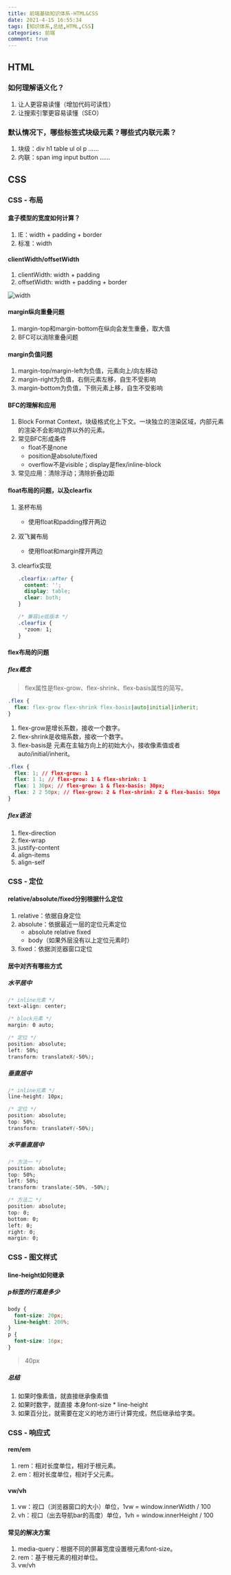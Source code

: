 ```yaml
---
title: 前端基础知识体系-HTML&CSS
date: 2021-4-15 16:55:34
tags: [知识体系,总结,HTML,CSS]
categories: 前端
comment: true
---
```


## HTML

### 如何理解语义化？

1. 让人更容易读懂（增加代码可读性）
2. 让搜索引擎更容易读懂（SEO）

### 默认情况下，哪些标签式块级元素？哪些式内联元素？

1. 块级：div h1 table ul ol p ……
2. 内联：span img input button ……

## CSS

### CSS - 布局

#### 盒子模型的宽度如何计算？

1. IE：width + padding + border
2. 标准：width

#### clientWidth/offsetWidth

1. clientWidth: width + padding
2. offsetWidth: width + padding + border

![width](https://cdn.jsdelivr.net/gh/superFatDu/blogPics@main/20210414/width.6u75kmtp1iw0.gif)

#### margin纵向重叠问题

1. margin-top和margin-bottom在纵向会发生重叠，取大值
2. BFC可以消除重叠问题

#### margin负值问题

1. margin-top/margin-left为负值，元素向上/向左移动
2. margin-right为负值，右侧元素左移，自生不受影响
3. margin-bottom为负值，下侧元素上移，自生不受影响

#### BFC的理解和应用

1. Block Format Context，块级格式化上下文。一块独立的渲染区域，内部元素的渲染不会影响边界以外的元素。
2. 常见BFC形成条件
    - float不是none
    - position是absolute/fixed
    - overflow不是visible；display是flex/inline-block
3. 常见应用：清除浮动；清除折叠边距

#### float布局的问题，以及clearfix

1. 圣杯布局
    - 使用float和padding撑开两边
2. 双飞翼布局
    - 使用float和margin撑开两边
3. clearfix实现

    ```css
    .clearfix::after {
      content: '';
      display: table;
      clear: both;
    }

    /* 兼容ie低版本 */
    .clearfix {
      *zoom: 1;
    }
    ```

#### flex布局的问题

##### flex概念

> flex属性是flex-grow、flex-shrink、flex-basis属性的简写。

```css
.flex {
  flex: flex-grow flex-shrink flex-basis|auto|initial|inherit;
}
```

1. flex-grow是增长系数，接收一个数字。
2. flex-shrink是收缩系数，接收一个数字。
3. flex-basis是 元素在主轴方向上的初始大小，接收像素值或者auto/initial/inherit。

```css
.flex {
  flex: 1; // flex-grow: 1
  flex: 1 1; // flex-grow: 1 & flex-shrink: 1
  flex: 1 30px; // flex-grow: 1 & flex-basis: 30px;
  flex: 2 2 50px; // flex-grow: 2 & flex-shrink: 2 & flex-basis: 50px
}
```

##### flex语法

1. flex-direction
2. flex-wrap
3. justify-content
4. align-items
5. align-self

### CSS - 定位

#### relative/absolute/fixed分别根据什么定位

1. relative：依据自身定位
2. absolute：依据最近一层的定位元素定位
    - absolute relative fixed
    - body（如果外层没有以上定位元素时）
3. fixed：依据浏览器窗口定位

#### 居中对齐有哪些方式

##### 水平居中

```css
/* inline元素 */
text-align: center;

/* block元素 */
margin: 0 auto;

/* 定位 */
position: absolute;
left: 50%;
transform: translateX(-50%);
```

##### 垂直居中

```css
/* inline元素 */
line-height: 10px;

/* 定位 */
position: absolute;
top: 50%;
transform: translateY(-50%);
```

##### 水平垂直居中

```css
/* 方法一 */
position: absolute;
top: 50%;
left: 50%;
transform: translate(-50%, -50%);

/* 方法二 */
position: absolute;
top: 0;
bottom: 0;
left: 0;
right: 0;
margin: 0;
```

### CSS - 图文样式

#### line-height如何继承

##### p标签的行高是多少

```css
body {
  font-size: 20px;
  line-height: 200%;
}
p {
  font-size: 16px;
}
```

> 40px

##### 总结

1. 如果时像素值，就直接继承像素值
2. 如果时数字，就直接 本身font-size * line-height
3. 如果百分比，就需要在定义的地方进行计算完成，然后继承给字类。

### CSS - 响应式

#### rem/em

1. rem：相对长度单位，相对于根元素。
2. em：相对长度单位，相对于父元素。

#### vw/vh

1. vw：视口（浏览器窗口的大小）单位，1vw = window.innerWidth / 100
2. vh：视口（出去导航bar的高度）单位，1vh = window.innerHeight / 100

#### 常见的解决方案

1. media-query：根据不同的屏幕宽度设置根元素font-size。
2. rem：基于根元素的相对单位。
3. vw/vh
